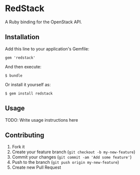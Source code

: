# RedStack

A Ruby binding for the OpenStack API.

## Installation

Add this line to your application's Gemfile:

    gem 'redstack'

And then execute:

    $ bundle

Or install it yourself as:

    $ gem install redstack

## Usage

TODO: Write usage instructions here

## Contributing

1. Fork it
2. Create your feature branch (`git checkout -b my-new-feature`)
3. Commit your changes (`git commit -am 'Add some feature'`)
4. Push to the branch (`git push origin my-new-feature`)
5. Create new Pull Request
